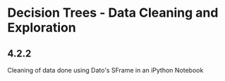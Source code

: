 # Decision Trees - Data Cleaning and Exploration #

## 4.2.2 ##
Cleaning of data done using Dato's SFrame in an iPython Notebook